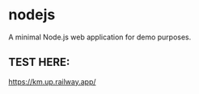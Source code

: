 # nodejs
A minimal Node.js web application for demo purposes.

## TEST HERE:

https://km.up.railway.app/